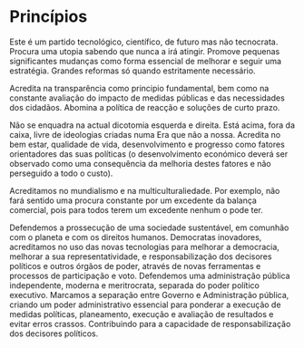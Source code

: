 # Princípios
Este é um partido tecnológico, científico, de futuro mas não tecnocrata. Procura uma utopia sabendo que nunca a irá atingir. Promove pequenas significantes mudanças como forma essencial de melhorar e seguir uma estratégia. Grandes reformas só quando estritamente necessário.

Acredita na transparência como principio fundamental, bem como na constante avaliação do impacto de medidas públicas e das necessidades dos cidadãos. Abomina a política de reacção e soluções de curto prazo.

Não se enquadra na actual dicotomia esquerda e direita. Está acima, fora da caixa, livre de ideologias criadas numa Era que não a nossa. Acredita no bem estar, qualidade de vida, desenvolvimento e progresso como fatores orientadores das suas políticas (o desenvolvimento económico deverá ser observado como uma consequência da melhoria destes fatores e não perseguido a todo o custo).

Acreditamos no mundialismo e na multiculturaliedade. Por exemplo, não fará sentido uma procura constante por um excedente da balança comercial, pois para todos terem um excedente nenhum o pode ter.

Defendemos a prossecução de uma sociedade sustentável, em comunhão com o planeta e com os direitos humanos. Democratas inovadores, acreditamos no uso das novas tecnologias para melhorar a democracia, melhorar a sua representatividade, e responsabilização dos decisores políticos e outros órgãos de poder, através de novas ferramentas e processos de participação e voto. Defendemos uma administração pública independente, moderna e meritrocrata, separada do poder político executivo. Marcamos a separação entre Governo e Administração pública, criando um poder administrativo essencial para ponderar a execução de medidas políticas, planeamento, execução e avaliação de resultados e evitar erros crassos. Contribuindo para a capacidade de responsabilização dos decisores políticos.
